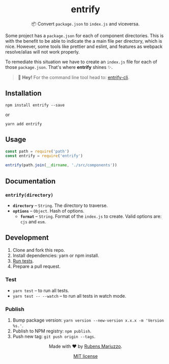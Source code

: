 <div align=center>

# entrify

📦  Convert `package.json` to `index.js` and viceversa.

</div>

Some project has a `package.json` for each of component directories. This is with the benefit to be able to indicate the a main file per directory, which is nice. However, some tools like prettier and eslint, and features as webpack resolve/alias will not work properly.

To remediate this situation we have to create an `index.js` file for each of those `package.json`. That's where **entrify** shines ✨.

> 💁 **Hey!** For the command line tool head to: [entrify-cli](https://github.com/rmariuzzo/entrify-cli).

## Installation

```shell
npm install entrify --save
```

or 

```shell
yarn add entrify
```

## Usage

```js
const path = require('path')
const entrify = require('entrify')

entrify(path.join(__dirname, './src/components'))
```

## Documentation

### `entrify(directory)`

  - **`directory`** – `String`. The directory to traverse.
  - **`options`** – `Object`. Hash of options.
    - **`format`** – `String`. Format of the `index.js` to create. Valid options are: `cjs` and `esm`.

## Development

  1. Clone and fork this repo.
  2. Install dependencies: yarn or npm install.
  3. [Run tests](#test).
  4. Prepare a pull request.

### Test

  - `yarn test` – to run all tests.
  - `yarn test -- --watch` – to run all tests in watch mode.

### Publish

  1. Bump package version: `yarn version --new-version x.x.x -m 'Version %s.'`.
  2. Publish to NPM registry: `npm publish`.
  3. Push new tag: `git push origin --tags`.

<div align=center>

Made with :heart: by [Rubens Mariuzzo](https://github.com/rmariuzzo).

[MIT license](LICENSE)

</div>
